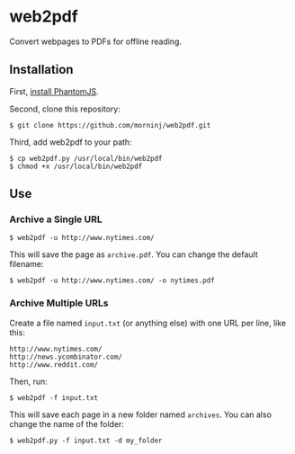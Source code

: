 # web2pdf

Convert webpages to PDFs for offline reading.

## Installation

First,  [install PhantomJS](http://phantomjs.org/download.html).

Second, clone this repository:

    $ git clone https://github.com/morninj/web2pdf.git

Third, add web2pdf to your path:

    $ cp web2pdf.py /usr/local/bin/web2pdf
    $ chmod +x /usr/local/bin/web2pdf

## Use


### Archive a Single URL

    $ web2pdf -u http://www.nytimes.com/

This will save the page as `archive.pdf`. You can change the default filename:

    $ web2pdf -u http://www.nytimes.com/ -o nytimes.pdf

### Archive Multiple URLs

Create a file named `input.txt` (or anything else) with one URL per line, like 
this:

    http://www.nytimes.com/
    http://news.ycombinator.com/
    http://www.reddit.com/

Then, run:

    $ web2pdf -f input.txt

This will save each page in a new folder named `archives`. You can also change 
the name of the folder:

    $ web2pdf.py -f input.txt -d my_folder

